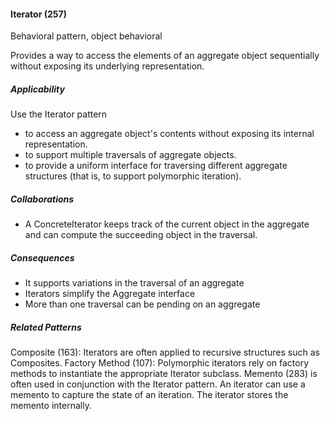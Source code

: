 #### Iterator (257)

Behavioral pattern, object behavioral

Provides a way to access the elements of an aggregate object sequentially without exposing its underlying representation.

##### Applicability

Use the Iterator pattern

 * to access an aggregate object's contents without exposing its internal representation.
 * to support multiple traversals of aggregate objects.
 * to provide a uniform interface for traversing different aggregate structures (that is, to support polymorphic iteration).

##### Collaborations

 * A ConcreteIterator keeps track of the current object in the aggregate and can compute the succeeding object in the traversal.

##### Consequences

 * It supports variations in the traversal of an aggregate
 * Iterators simplify the Aggregate interface
 * More than one traversal can be pending on an aggregate

##### Related Patterns

Composite (163): Iterators are often applied to recursive structures such as Composites. Factory Method (107): Polymorphic iterators rely on factory methods to instantiate the appropriate Iterator subclass. Memento (283) is often used in conjunction with the Iterator pattern. An iterator can use a memento to capture the state of an iteration. The iterator stores the memento internally.
